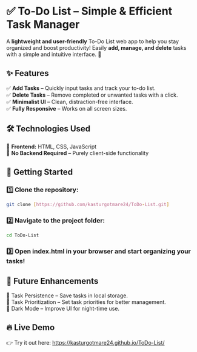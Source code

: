 # ✅ To-Do List – Simple & Efficient Task Manager  

A **lightweight and user-friendly** To-Do List web app to help you stay organized and boost productivity! Easily **add, manage, and delete** tasks with a simple and intuitive interface. 🚀  

## ✨ Features  

✅ **Add Tasks** – Quickly input tasks and track your to-do list.  
✅ **Delete Tasks** – Remove completed or unwanted tasks with a click.  
✅ **Minimalist UI** – Clean, distraction-free interface.  
✅ **Fully Responsive** – Works on all screen sizes.  

## 🛠 Technologies Used  

🔹 **Frontend:** HTML, CSS, JavaScript  
🔹 **No Backend Required** – Purely client-side functionality  

## 🚀 Getting Started  

### 1️⃣ Clone the repository:  
   ```sh
   git clone [https://github.com/kasturgotmare24/ToDo-List.git]
   ```
### 2️⃣ Navigate to the project folder:
```sh
cd ToDo-List
```
### 3️⃣ Open index.html in your browser and start organizing your tasks!

## 📌 Future Enhancements
🔹 Task Persistence – Save tasks in local storage.<br>
🔹 Task Prioritization – Set task priorities for better management.<br>
🔹 Dark Mode – Improve UI for night-time use.<br>

## 🔥 Live Demo
👉 Try it out here: https://kasturgotmare24.github.io/ToDo-List/
